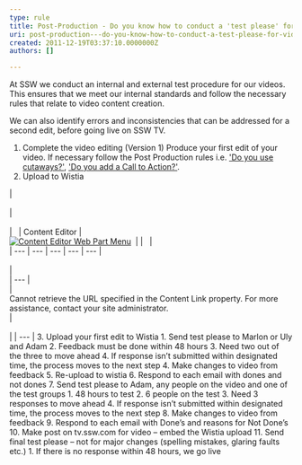 ```yaml
---
type: rule
title: Post-Production - Do you know how to conduct a 'test please' for video?
uri: post-production---do-you-know-how-to-conduct-a-test-please-for-video
created: 2011-12-19T03:37:10.0000000Z
authors: []

---
```


 
At SSW we conduct an internal and external test procedure for our videos. This ensures that we meet our internal standards and follow the necessary rules that relate to video content creation.

We can also identify errors and inconsistencies that can be addressed for a second edit, before going live on SSW TV.​
 

1. Complete the video editing (Version 1)
    Produce your first edit of your video. If necessary follow the Post Production rules i.e. ['Do you use cutaways?'](/DesignandPresentation/RulesToBetterVideoRecording/Pages/Do-you-use-cutaways.aspx), ['Do you add a Call to Action?'](/DesignandPresentation/RulesToBetterVideoRecording/Pages/Adding-a-call-to-action.aspx).
2. Upload to Wistia 


| <br><br>| <br><br>|   | Content Editor | <br>[![Content Editor Web Part Menu](/_layouts/images/wpmenuarrow.png)](/DesignandPresentation/RulesToBetterVideoRecording/Pages/testing-rule.aspx# "Content Editor Web Part Menu")  |  |   |<br>| --- | --- | --- | --- | --- |<br><br> |<br>| --- |<br>| <br>Cannot retrieve the URL specified in the Content Link property. For more assistance, contact your site administrator.<br> |<br><br> |
| --- |
3. Upload your first edit to Wistia
    1. Send test please to Marlon or Uly and Adam
    2. Feedback must be done within 48 hours
    3. Need two out of the three to move ahead
    4. If response isn’t submitted within designated time, the process moves to the next step
4. Make changes to video from feedback
5. Re-upload to wistia
6. Respond to each email with dones and not dones
7. Send test please to Adam, any people on the video and one of the test groups
    1. 48 hours to test
    2. 6 people on the test
    3. Need 3 responses to move ahead
    4. If response isn’t submitted within designated time, the process moves to the next step
8. Make changes to video from feedback
9. Respond to each email with Done’s and reasons for Not Done’s
10. Make post on tv.ssw.com for video – embed the Wistia upload
11. Send final test please – not for major changes (spelling mistakes, glaring faults etc.)
    1. If there is no response within 48 hours, we go live


